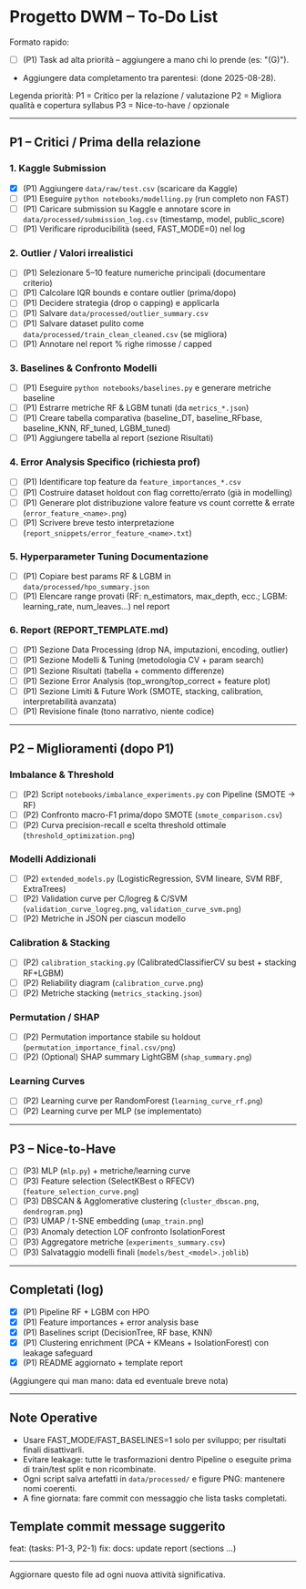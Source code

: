 # Progetto DWM – To‑Do List

Formato rapido:
- [ ] (P1) Task ad alta priorità – aggiungere a mano chi lo prende (es: "(G)").
- Aggiungere data completamento tra parentesi: (done 2025-08-28).

Legenda priorità:
P1 = Critico per la relazione / valutazione
P2 = Migliora qualità e copertura syllabus
P3 = Nice-to-have / opzionale

---
## P1 – Critici / Prima della relazione

### 1. Kaggle Submission
- [x] (P1) Aggiungere `data/raw/test.csv` (scaricare da Kaggle)
- [ ] (P1) Eseguire `python notebooks/modelling.py` (run completo non FAST)
- [ ] (P1) Caricare submission su Kaggle e annotare score in `data/processed/submission_log.csv` (timestamp, model, public_score)
- [ ] (P1) Verificare riproducibilità (seed, FAST_MODE=0) nel log

### 2. Outlier / Valori irrealistici
- [ ] (P1) Selezionare 5–10 feature numeriche principali (documentare criterio)
- [ ] (P1) Calcolare IQR bounds e contare outlier (prima/dopo)
- [ ] (P1) Decidere strategia (drop o capping) e applicarla
- [ ] (P1) Salvare `data/processed/outlier_summary.csv`
- [ ] (P1) Salvare dataset pulito come `data/processed/train_clean_cleaned.csv` (se migliora)
- [ ] (P1) Annotare nel report % righe rimosse / capped

### 3. Baselines & Confronto Modelli
- [ ] (P1) Eseguire `python notebooks/baselines.py` e generare metriche baseline
- [ ] (P1) Estrarre metriche RF & LGBM tunati (da `metrics_*.json`)
- [ ] (P1) Creare tabella comparativa (baseline_DT, baseline_RFbase, baseline_KNN, RF_tuned, LGBM_tuned)
- [ ] (P1) Aggiungere tabella al report (sezione Risultati)

### 4. Error Analysis Specifico (richiesta prof)
- [ ] (P1) Identificare top feature da `feature_importances_*.csv`
- [ ] (P1) Costruire dataset holdout con flag corretto/errato (già in modelling)
- [ ] (P1) Generare plot distribuzione valore feature vs count corrette & errate (`error_feature_<name>.png`)
- [ ] (P1) Scrivere breve testo interpretazione (`report_snippets/error_feature_<name>.txt`)

### 5. Hyperparameter Tuning Documentazione
- [ ] (P1) Copiare best params RF & LGBM in `data/processed/hpo_summary.json`
- [ ] (P1) Elencare range provati (RF: n_estimators, max_depth, ecc.; LGBM: learning_rate, num_leaves...) nel report

### 6. Report (REPORT_TEMPLATE.md)
- [ ] (P1) Sezione Data Processing (drop NA, imputazioni, encoding, outlier)
- [ ] (P1) Sezione Modelli & Tuning (metodologia CV + param search)
- [ ] (P1) Sezione Risultati (tabella + commento differenze)
- [ ] (P1) Sezione Error Analysis (top_wrong/top_correct + feature plot)
- [ ] (P1) Sezione Limiti & Future Work (SMOTE, stacking, calibration, interpretabilità avanzata)
- [ ] (P1) Revisione finale (tono narrativo, niente codice)

---
## P2 – Miglioramenti (dopo P1)

### Imbalance & Threshold
- [ ] (P2) Script `notebooks/imbalance_experiments.py` con Pipeline (SMOTE -> RF)
- [ ] (P2) Confronto macro-F1 prima/dopo SMOTE (`smote_comparison.csv`)
- [ ] (P2) Curva precision-recall e scelta threshold ottimale (`threshold_optimization.png`)

### Modelli Addizionali
- [ ] (P2) `extended_models.py` (LogisticRegression, SVM lineare, SVM RBF, ExtraTrees)
- [ ] (P2) Validation curve per C/logreg & C/SVM (`validation_curve_logreg.png`, `validation_curve_svm.png`)
- [ ] (P2) Metriche in JSON per ciascun modello

### Calibration & Stacking
- [ ] (P2) `calibration_stacking.py` (CalibratedClassifierCV su best + stacking RF+LGBM)
- [ ] (P2) Reliability diagram (`calibration_curve.png`)
- [ ] (P2) Metriche stacking (`metrics_stacking.json`)

### Permutation / SHAP
- [ ] (P2) Permutation importance stabile su holdout (`permutation_importance_final.csv/png`)
- [ ] (P2) (Optional) SHAP summary LightGBM (`shap_summary.png`)

### Learning Curves
- [ ] (P2) Learning curve per RandomForest (`learning_curve_rf.png`)
- [ ] (P2) Learning curve per MLP (se implementato)

---
## P3 – Nice-to-Have
- [ ] (P3) MLP (`mlp.py`) + metriche/learning curve
- [ ] (P3) Feature selection (SelectKBest o RFECV) (`feature_selection_curve.png`)
- [ ] (P3) DBSCAN & Agglomerative clustering (`cluster_dbscan.png`, `dendrogram.png`)
- [ ] (P3) UMAP / t-SNE embedding (`umap_train.png`)
- [ ] (P3) Anomaly detection LOF confronto IsolationForest
- [ ] (P3) Aggregatore metriche (`experiments_summary.csv`)
- [ ] (P3) Salvataggio modelli finali (`models/best_<model>.joblib`)

---
## Completati (log)
- [x] (P1) Pipeline RF + LGBM con HPO
- [x] (P1) Feature importances + error analysis base
- [x] (P1) Baselines script (DecisionTree, RF base, KNN)
- [x] (P1) Clustering enrichment (PCA + KMeans + IsolationForest) con leakage safeguard
- [x] (P1) README aggiornato + template report

(Aggiungere qui man mano: data ed eventuale breve nota)

---
## Note Operative
- Usare FAST_MODE/FAST_BASELINES=1 solo per sviluppo; per risultati finali disattivarli.
- Evitare leakage: tutte le trasformazioni dentro Pipeline o eseguite prima di train/test split e non ricombinate.
- Ogni script salva artefatti in `data/processed/` e figure PNG: mantenere nomi coerenti.
- A fine giornata: fare commit con messaggio che lista tasks completati.

## Template commit message suggerito
feat: <breve> (tasks: P1-3, P2-1)
fix: <se bug>
docs: update report (sections ...)

---
Aggiornare questo file ad ogni nuova attività significativa.
